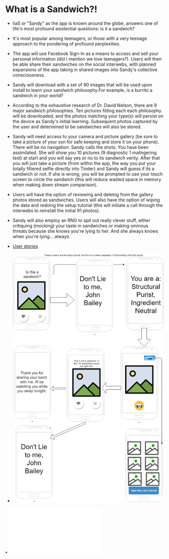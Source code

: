 # What is a Sandwich?!

* IiaS or "Sandy" as the app is known around the globe, answers one of life's most profound existential questions: is it a sandwich?

* It's most popular among teenagers, or those with a very teenage approach to the pondering of profound perplexities.

* The app will use Facebook Sign-In as a means to access and sell your personal information (did I mention we love teenagers?). Users will then be able share their sandwiches on the social interwebs, with planned expansions of the app taking in shared images into Sandy's collective consciousness.
 
* Sandy will download with a set of 90 images that will be used upon install to learn your sandwich philosophy.For example, is a burrito a sandwich in your world?

* According to the exhaustive research of Dr. David Nelson, there are 9 major sandwich philosophies. Ten pictures fitting each each philosophy will be downloaded, and the photos matching your type(s) will persist on the device as Sandy's initial learning. Subsequent photos captured by the user and determined to be  sandwiches will also be stored. 

* Sandy will need access to your camera and picture gallery (be sure to take a picture of your ssn for safe keeping and store it on your phone). There will be no navigation. Sandy calls the shots. You have been assimilated. She will show you 10 pictures (9 diagnostic 1 malingering test) at start and you will say yes or no to its sandwich verity. After that you will just take a picture (from within the app, the way you put your totally filtered selfie directly into Tinder) and Sandy will guess if its a sandwich or not. If she is wrong, you will be prompted to use your touch screen to circle the sandwich (this will reduce wasted space in memory when making down stream comparison). 

* Users will have the option of reviewing and deletng from the gallery photos stored as sandwiches. Users will also have the option of wiping the data and redoing the setup tutorial (this will initiate a call through the interwebs to reinstall the initial 91 photos).

* Sandy will also employ an RNG to spit out really clever stuff, either critiquing (mocking) your taste in sandwiches or making ominous threats because she knows you're lying to her. And she always knows when you're lying... always.

* [User stories](docs/user-stories.md)

* ![Wireframes](docs/Sandy.png)

*![WireframesPDF](docs/Sandy.pdf)